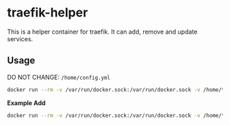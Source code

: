# traefik-helper

This is a helper container for traefik. It can add, remove and update services.

## Usage

DO NOT CHANGE: `/home/config.yml`

```bash
docker run --rm -v /var/run/docker.sock:/var/run/docker.sock -v /home/traefik/data/config.tml:/home/config.yml fascinated/traefik-helper:latest python src/manage.py
```

**Example Add**

```bash
docker run --rm -v /var/run/docker.sock:/var/run/docker.sock -v /home/traefik/data/config.tml:/home/config.yml fascinated/traefik-helper:latest python src/manage.py add test test.fascinated.cc http://10.0.0.10
```
